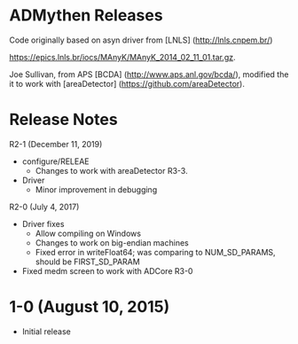 ADMythen Releases
=======================

Code originally based on asyn driver from [LNLS] (http://lnls.cnpem.br/) 

https://epics.lnls.br/iocs/MAnyK/MAnyK_2014_02_11_01.tar.gz.

Joe Sullivan, from APS [BCDA] (http://www.aps.anl.gov/bcda/), modified the it to work with [areaDetector] (https://github.com/areaDetector).

Release Notes
============
R2-1 (December 11, 2019)
* configure/RELEAE
  - Changes to work with areaDetector R3-3.
* Driver
  - Minor improvement in debugging

R2-0 (July 4, 2017)
* Driver fixes
  - Allow compiling on Windows
  - Changes to work on big-endian machines
  - Fixed error in writeFloat64; was comparing to NUM_SD_PARAMS, should be FIRST_SD_PARAM
* Fixed medm screen to work with ADCore R3-0


1-0  (August 10, 2015)
========
* Initial release
